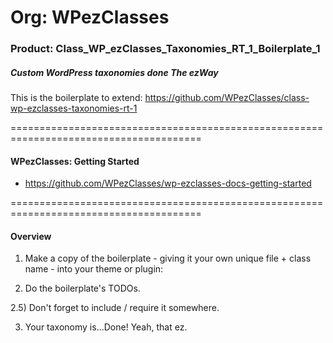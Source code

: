 # Org: WPezClasses
### Product: Class_WP_ezClasses_Taxonomies_RT_1_Boilerplate_1

##### Custom WordPress taxonomies done The ezWay 

This is the boilerplate to extend: https://github.com/WPezClasses/class-wp-ezclasses-taxonomies-rt-1

=======================================================================================

#### WPezClasses: Getting Started
- https://github.com/WPezClasses/wp-ezclasses-docs-getting-started

=======================================================================================

#### Overview

1) Make a copy of the boilerplate - giving it your own unique file + class name - into your theme or plugin:

2) Do the boilerplate's TODOs. 

2.5) Don't forget to include / require it somewhere.

3) Your taxonomy is...Done! Yeah, that ez.